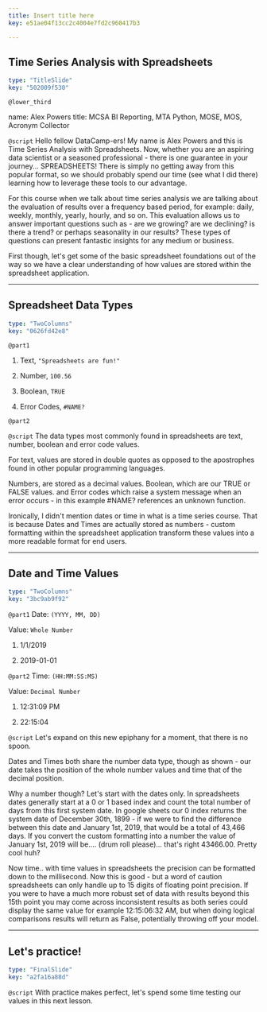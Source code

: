 ```yaml
---
title: Insert title here
key: e51ae04f13cc2c4004e7fd2c960417b3

---
```

## Time Series Analysis with Spreadsheets

```yaml
type: "TitleSlide"
key: "502009f530"
```

`@lower_third`

name: Alex Powers
title: MCSA BI Reporting, MTA Python, MOSE, MOS, Acronym Collector


`@script`
Hello fellow DataCamp-ers! My name is Alex Powers and this is Time Series Analysis with Spreadsheets. Now, whether you are an aspiring data scientist or a seasoned professional - there is one guarantee in your journey... SPREADSHEETS! There is simply no getting away from this popular format, so we should probably spend our time (see what I did there) learning how to leverage these tools to our advantage.

For this course when we talk about time series analysis we are talking about the evaluation of results over a frequency based period, for example: daily, weekly, monthly, yearly, hourly, and so on. This evaluation allows us to answer important questions such as - are we growing? are we declining? is there a trend? or perhaps seasonality in our results? These types of questions can present fantastic insights for any medium or business.

First though, let's get some of the basic spreadsheet foundations out of the way so we have a clear understanding of how values are stored within the spreadsheet application.


---
## Spreadsheet Data Types

```yaml
type: "TwoColumns"
key: "0626fd42e8"
```

`@part1`
1. Text, `"Spreadsheets are fun!"`

1. Number, `100.56`

1. Boolean, `TRUE`

1. Error Codes, `#NAME?`


`@part2`



`@script`
The data types most commonly found in spreadsheets are text, number, boolean and error code values.

For text, values are stored in double quotes as opposed to the apostrophes found in other popular programming languages.

Numbers, are stored as a decimal values.
Boolean, which are our TRUE or FALSE values.
and Error codes which raise a system message when an error occurs - in this example #NAME? references an unknown function.

Ironically, I didn't mention dates or time in what is a time series course. That is because Dates and Times are actually stored as numbers - custom formatting within the spreadsheet application transform these values into a more readable format for end users.


---
## Date and Time Values

```yaml
type: "TwoColumns"
key: "3bc9ab9f92"
```

`@part1`
Date: `(YYYY, MM, DD)`

Value: `Whole Number`

1. 1/1/2019

1. 2019-01-01


`@part2`
Time: `(HH:MM:SS:MS)`

Value: `Decimal Number`

1. 12:31:09 PM

1. 22:15:04


`@script`
Let's expand on this new epiphany for a moment, that there is no spoon. 

Dates and Times both share the number data type, though as shown - our date takes the position of the whole number values and time that of the decimal position.

Why a number though? Let's start with the dates only. In spreadsheets dates generally start at a 0 or 1 based index and count the total number of days from this first system date. In google sheets our 0 index returns the system date of December 30th, 1899 - if we were to find the difference between this date and January 1st, 2019, that would be a total of 43,466 days. If you convert the custom formatting into a number the value of January 1st, 2019 will be.... (drum roll please)... that's right 43466.00. Pretty cool huh?

Now time.. with time values in spreadsheets the precision can be formatted down to the millisecond. Now this is good - but a word of caution spreadsheets can only handle up to 15 digits of floating point precision. If you were to have a much more robust set of data with results beyond this 15th point you may come across inconsistent results as both series could display the same value for example 12:15:06:32 AM, but when doing logical comparisons results will return as False, potentially throwing off your model.


---
## Let's practice!

```yaml
type: "FinalSlide"
key: "a2fa16a88d"
```

`@script`
With practice makes perfect, let's spend some time testing our values in this next lesson.

